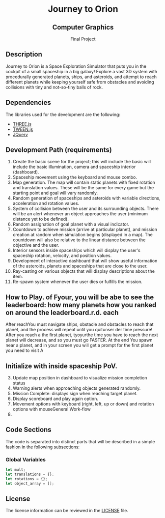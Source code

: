 <h1 align="center">Journey to Orion</h1>
<h2 align="center">Computer Graphics</h2>
<p align="center">Final Project</p>

## Description
Journey to Orion is a Space Exploration Simulator that puts you in the cockpit of a small spaceship in a big galaxy! Explore a vast 3D system with procedurally generated planets, ships, and asteroids, and attempt to reach different planets while keeping yourself safe from obstacles and avoiding collisions with tiny and not-so-tiny balls of rock. 

## Dependencies
The libraries used for the development are the following:
- [THREE.js](https://threejs.org/)
- [TWEEN.js](https://createjs.com/tweenjs)
- [JQuery](https://jquery.com/)

## Development Path (requirements)
1. Create the basic scene for the project; this will include the basic will include the basic illumination, camera and spaceship interior (dashboard).
2. Spaceship movement using the keyboard and mouse combo.
3. Map generation. The map will contain static planets with fixed rotation and translation values. These will be the same for every game but the starting point and goal will vary randomly.
4. Random generation of spaceships and asteroids with variable directions, acceleration and rotation values.
5. System of collision between the user and its surrounding objects. There will be an alert whenever an object approaches the user (minimum distance yet to be defined).
6. Random assignation of goal planet with a visual indicator.
7. Countdown to achieve mission (arrive at particular planet), and mission creation at random when simulation begins (displayed in a map). The countdown will also be relative to the linear distance between the objective and the user.
8. Interior sensors inside spaceships which will display the user's spaceship rotation, velocity, and position values.
9. Development of interactive dashboard that will show useful information of the asteroids, planets and spaceships that are close to the user.
10. Ray-casting on various objects that will display descriptions about the item.
11. Re-spawn system whenever the user dies or fulfills the mission.


## How to Play. of Fyour, you will be abe to see the leaderboard: how many planets  how you ranked on around the leaderboard.r.d. each
After reachYou must navigate ships, obstacle and obstacles to reach that planet, and the process will repeat until you quitunser der time pressure! After you reach a  the first planet, tyoyurthe time you have to reach the next planet will decrease, and so you must go FASTER. At the end 
You spawn near a planet, and in your screen you will get a prompt for the first planet you need to visit A

## Initialize with inside spaceship PoV. 
3. Update map position in dashboard to visualize mission completion status
4. Warning alerts when approaching objects generated randomly. 
5. Mission Complete: displays sign when reaching target planet. 
6. Display scoreboard and play again option. 
2. Movement options with keyboard (right, left, up or down) and rotation options with mouseGeneral Work-flow
1. 

## Code Sections

The code is separated into distinct parts that will be described in a simple fashion in the following subsections:

### Global Variables
```javascript
let mult;
let translations = {};
let rotations = {};
let object_array = [];          
```

## License
The license information can be reviewed in the [LICENSE](https://github.com/cxrlos/Journey_to_Orion/blob/master/LICENSE) file.
